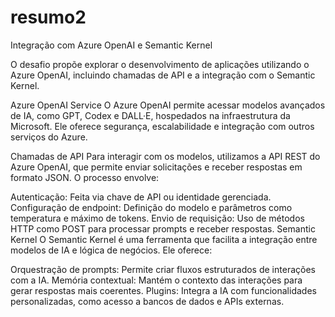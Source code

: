 # resumo2
 Integração com Azure OpenAI e Semantic Kernel

O desafio propõe explorar o desenvolvimento de aplicações utilizando o Azure OpenAI, incluindo chamadas de API e a integração com o Semantic Kernel.

Azure OpenAI Service
O Azure OpenAI permite acessar modelos avançados de IA, como GPT, Codex e DALL·E, hospedados na infraestrutura da Microsoft. Ele oferece segurança, escalabilidade e integração com outros serviços do Azure.

Chamadas de API
Para interagir com os modelos, utilizamos a API REST do Azure OpenAI, que permite enviar solicitações e receber respostas em formato JSON. O processo envolve:

Autenticação: Feita via chave de API ou identidade gerenciada.
Configuração de endpoint: Definição do modelo e parâmetros como temperatura e máximo de tokens.
Envio de requisição: Uso de métodos HTTP como POST para processar prompts e receber respostas.
Semantic Kernel
O Semantic Kernel é uma ferramenta que facilita a integração entre modelos de IA e lógica de negócios. Ele oferece:

Orquestração de prompts: Permite criar fluxos estruturados de interações com a IA.
Memória contextual: Mantém o contexto das interações para gerar respostas mais coerentes.
Plugins: Integra a IA com funcionalidades personalizadas, como acesso a bancos de dados e APIs externas.
